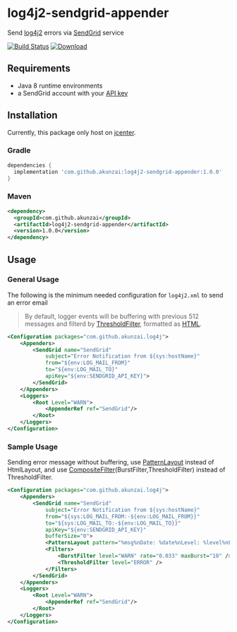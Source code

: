 # log4j2-sendgrid-appender

Send [log4j2](https://logging.apache.org/log4j/2.x/) errors via [SendGrid](https://app.sendgrid.com) service

[![Build Status](https://travis-ci.com/akunzai/log4j2-sendgrid-appender.svg?branch=master)](https://travis-ci.com/akunzai/log4j2-sendgrid-appender)
[![Download](https://api.bintray.com/packages/akunzai/maven/log4j2-sendgrid-appender/images/download.svg)](https://bintray.com/akunzai/maven/log4j2-sendgrid-appender/_latestVersion)

## Requirements

- Java 8 runtime environments
- a SendGrid account with your [API key](https://app.sendgrid.com/settings/api_keys)

## Installation

Currently, this package only host on [jcenter](https://bintray.com/bintray/jcenter).

### Gradle

```groovy
dependencies {
  implementation 'com.github.akunzai:log4j2-sendgrid-appender:1.0.0'
}
```

### Maven

```xml
<dependency>
  <groupId>com.github.akunzai</groupId>
  <artifactId>log4j2-sendgrid-appender</artifactId>
  <version>1.0.0</version>
</dependency>
```

## Usage

### General Usage

The following is the minimum needed configuration for `log4j2.xml` to send an error email

> By default, logger events will be buffering with previous 512 messages and filterd by [ThresholdFilter](https://logging.apache.org/log4j/2.x/manual/filters.html#ThresholdFilter), formatted as [HTML](https://logging.apache.org/log4j/2.x/manual/layouts.html#HTMLLayout).

```xml
<Configuration packages="com.github.akunzai.log4j">
    <Appenders>
        <SendGrid name="SendGrid"
            subject="Error Notification from ${sys:hostName}"
            from="${env:LOG_MAIL_FROM}"
            to="${env:LOG_MAIL_TO}"
            apiKey="${env:SENDGRID_API_KEY}">
        </SendGrid>
    </Appenders>
    <Loggers>
        <Root Level="WARN">
            <AppenderRef ref="SendGrid"/>
        </Root>
    </Loggers>
</Configuration>
```

### Sample Usage

Sending error message without buffering, use [PatternLayout](https://logging.apache.org/log4j/2.x/manual/layouts.html#PatternLayout) instead of HtmlLayout, 
and use [CompositeFilter](https://logging.apache.org/log4j/2.x/manual/filters.html#CompositeFilter)(BurstFilter,ThresholdFilter) instead of ThresholdFilter.

```xml
<Configuration packages="com.github.akunzai.log4j">
    <Appenders>
        <SendGrid name="SendGrid"
            subject="Error Notification from ${sys:hostName}"
            from="${sys:LOG_MAIL_FROM:-${env:LOG_MAIL_FROM}}"
            to="${sys:LOG_MAIL_TO:-${env:LOG_MAIL_TO}}"
            apiKey="${env:SENDGRID_API_KEY}"
            bufferSize="0">
            <PatternLayout pattern="%msg%nDate: %date%nLevel: %level%nLogger: %logger%nException: %rException%n" />
            <Filters>
                <BurstFilter level="WARN" rate="0.033" maxBurst="10" />
                <ThresholdFilter level="ERROR" />
            </Filters>
        </SendGrid>
    </Appenders>
    <Loggers>
        <Root Level="WARN">
            <AppenderRef ref="SendGrid"/>
        </Root>
    </Loggers>
</Configuration>
```

